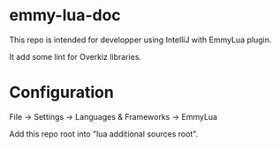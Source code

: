 # emmy-lua-doc

This repo is intended for developper using IntelliJ with EmmyLua plugin.

It add some lint for Overkiz libraries.

# Configuration

File -> Settings -> Languages & Frameworks -> EmmyLua

Add this repo root into "lua additional sources root".
